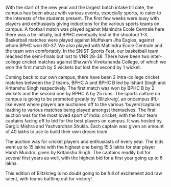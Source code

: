 <!-- TITLE: Striker -->
<!-- SUBTITLE: The sports section. -->
With the start of the new year and the largest batch intake till date, the campus has been abuzz with various events, especially sports, to cater to the interests of the students present. The first few weeks were busy with players and enthusiasts giving inductions for the various sports teams on campus. A football match was played against Mahindra Ecole Centrale here there was a tie initially, but BPHC eventually lost in the shootout 1-3. Basketball matches were played against Muffakam Jha Eagles, against whom BPHC won 80-37. We also played with Mahindra Ecole Centrale and the team won comfortably. In the SNIST Sports Fest, our basketball team reached the semi-finals but lost to VNR 28-38. There have been two inter-college cricket matches against Bhavan’s Vivekananda College, of which we won the first match by 5 wickets but lost the second by 1 wicket.

Coming back to our own campus, there have been 2 intra-college cricket matches between the 2 teams, BPHC A and BPHC B led by Ishant Singh and Kritanshu Singh respectively. The first match was won by BPHC B by 2 wickets and the second one by BPHC A by 25 runs. The sports culture on campus is going to be promoted greatly by ‘Blitzkreig’, an oncampus IPL-like event where players are auctioned off to the various ‘buyers’/captains leading to various matches being played amongst themselves. The first auction was for the most loved sport of India: cricket; with the four team captains facing off to bid for the best players on campus. It was hosted by Gargic Mishra and Yashvardhan Shukla. Each captain was given an amount of 40 lakhs to use to build their own dream team.

The auction was for cricket players and enthusiasts of every year. The bids went up to 15 lakhs with the highest one being 15.5 lakhs for star player Harsh Mundra,
given by Kritanshu Singh. The captains readily bid for several first years as well, with the highest bid for a first year going up to 6 lakhs.

This edition of Blitzkrieg is no doubt going to be full of excitement and raw talent, with teams battling out for victory!
